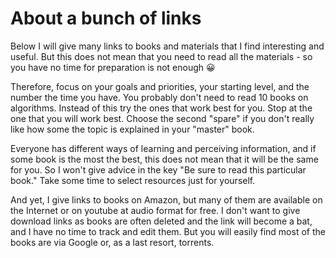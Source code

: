 # About a bunch of links

Below I will give many links to books and materials that I find interesting and useful. But this does not mean that you need to read all the materials - so you have no time for preparation is not enough 😀

Therefore, focus on your goals and priorities, your starting level, and the number the time you have. You probably don't need to read 10 books on algorithms. Instead of this try the ones that work best for you. Stop at the one that you will work best. Choose the second "spare" if you don't really like how some the topic is explained in your "master" book.

Everyone has different ways of learning and perceiving information, and if some book is the most the best, this does not mean that it will be the same for you. So I won't give advice in the key "Be sure to read this particular book." Take some time to select resources just for yourself.

And yet, I give links to books on Amazon, but many of them are available on the Internet or on youtube at audio format for free. I don't want to give download links as books are often deleted and the link will become a bat, and I have no time to track and edit them. But you will easily find most of the books are via Google or, as a last resort, torrents.
